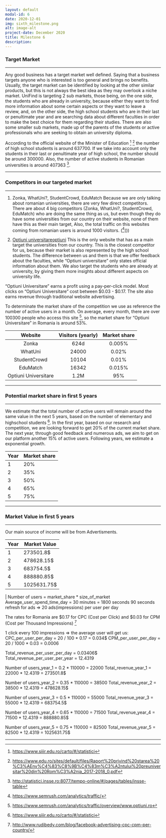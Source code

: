 ```yaml
---
layout: default
modal-id: 6
date: 2020-12-01
img: sixth_milestone.png
alt: image-alt
project-date: December 2020
title: Milestone 6
description: 
---
```


### Target Market
<hr class="star-primary">

Any good business has a target market well defined. Saying that a business targets anyone who is interested is too general and brings no benefits. Usually, the target market can be identified by looking at the other similar products, but this is not always the best idea as they may overlook a niche market.
UniFind is targeting 2 sub markets, those being, on the one side, the students who are already in university, because either they want to find more information about some certain aspects or they want to leave a review, and, on the other side, the high school students who are in their last or penultimate year and are searching data about different faculties in order to make the best choice for them regarding their studies. There are also some smaller sub markets, made up of the parents of the students or active professionals who are seeking to obtain an university diploma.

According to the official website of the Minister of Education [^1] [^2] the number of high school students is around 637700. If we take into account only the students in their last or penultimate year of high school, the number should be around 300000. Also, the number of active students in Romanian universities is around 407363 [^3].

* * *

### Competitors in our targeted market
<hr class="star-primary">

1. Zonka, WhatUni?, StudentCrowd, EduMatch
Because we are only talking about romanian universities, there are very few direct competitors. There are about 4 big competitors (Zonka, WhatUni?, StudentCrowd, EduMatch) who are doing the same thing as us, but even though they do have some universities from our country on their website, none of them have this as their main target, Also, the total traffic on this websites coming from romanian users is around 1000 visitors. ([^4]())

2. [Optiuni universitare](https://www.optiuni.ro/)[optiuni](img/optiuni-logo.png)
This is the only website that has as a main target the universities from our country. This is the closest competitor for us, because their market is also represented by the high school students. The difference between us and them is that we offer feedback about the faculties, while “Optiuni universitare” only states official information about them. We also target the students who are already at university, by giving them more insights about different aspects on university life.

“Optiuni Universitare” earns a profit using a pay-per-click model. Most clicks on “Optiuni Universitare” cost between  $0.03 - $0.17. The site also earns revenue through traditional website advertising.

To determinate the market share of the competition we use as reference the number of active users in a month. On average, every month, there are over 100300 people who access this site [^5], so the market share for “Optiuni Universitare” in Romania is around 53%.

| Website              | Visitors (yearly)  | Market share |
| :------------------: | :----------------: | :----------: |
| Zonka                | 624d               | 0.005%       |
| WhatUni              | 24000              | 0.02%        |
| StudentCrowd         | 10104              | 0.01%        |
| EduMatch             | 16342              | 0.015%       |
| Optiuni Universitare | 1.2M               | 95%          |

* * *


### Potential market share in first 5 years
<hr class="star-primary">

We estimate that the total number of active users will remain around the same value in the next 5 years, based on the number of elementary and highschool students [^6].
In the first year, based on our research and competition, we are looking forward to get 20% of the current market share. The next year, through good feedback and numerous ads, we aim to get on our platform another 15% of active users. Following years, we estimate a exponential growth.

 
| Year       | Market share |
| ---------- | ------------ |
| 1          | 20%          |
| 2          | 35%          |
| 3          | 50%          |
| 4          | 65%          |
| 5          | 75%          |

* * *

### Market Value in first 5 years
<hr class="star-primary">

Our main source of income will be from Advertisments. 

| Year       | Market Value     |
| ---------- | ---------------- |
| 1          | 273501.8$        |
| 2          | 478628.15$       |
| 3          | 683754.5$        |
| 4          | 888880.85$       |
| 5          | 1025631.75$      
|
Number of users = market_share * size_of_market
Average_user_spend_time_day = 30 minutes = 1800 seconds
90 seconds refresh for ads => 20 ads(impressions) per user per day 

The rates for Romania are $0.17 for CPC (Cost per Click) and $0.03 for CPM (Cost per Thousand Impressions) [^7] 

1 click every 100 impressions => the average user will get us:
CPC_per_user_per_day = 20 / 100 * 0.17 = 0.034$
CPM_per_user_per_day = 20 / 1000 * 0.03 = 0.0006

Total_revenue_per_user_per_day = 0.03406$
Total_revenue_per_user_per_year = 12.4319

Number of users_year_1 = 0.2 * 110000 = 22000
Total_revenue_year_1 = 22000 * 12.4319 = 273501.8$

Number of users_year_2 = 0.35 * 110000 = 38500
Total_revenue_year_2 = 38500 * 12.4319 = 478628.15$

Number of users_year_3 = 0.5 * 110000 = 55000
Total_revenue_year_3 = 55000 * 12.4319 = 683754.5$

Number of users_year_4 = 0.65 * 110000 = 71500
Total_revenue_year_4 = 71500 * 12.4319 = 888880.85$

Number of users_year_5 = 0.75 * 110000 = 82500
Total_revenue_year_5 = 82500 * 12.4319 = 1025631.75$

* * *

[^1]: https://www.siiir.edu.ro/carto/#/statistici
[^2]: https://www.edu.ro/sites/default/files/Raport%20privind%20starea%20%C3%AEnv%C4%83%C8%9B%C4%83m%C3%A2ntului%20preuniversitar%20din%20Rom%C3%A2nia_2017-2018_0.pdf
[^3]: http://statistici.insse.ro:8077/tempo-online/#/pages/tables/insse-table
[^4]: https://www.semrush.com/analytics/traffic/
[^5]: https://www.semrush.com/analytics/traffic/overview/www.optiuni.ro
[^6]: https://www.siiir.edu.ro/carto/#/statistici
[^7]: http://www.rudibedy.com/blog/facebook-advertising-cpc-cpm-per-country/
